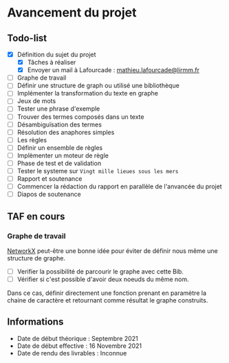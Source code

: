 # Avancement du projet

## Todo-list

- [x]  Définition du sujet du projet
    - [x]  Tâches à réaliser
    - [x]  Envoyer un mail à Lafourcade : [mathieu.lafourcade@lirmm.fr](mailto:mathieu.lafourcade@lirmm.fr)
- [ ]  Graphe de travail
  - [ ]  Définir une structure de graph ou utilisé une bibliothèque
  - [ ]  Implémenter la transformation du texte en graphe
- [ ]  Jeux de mots
  - [ ]  Tester une phrase d'exemple
  - [ ]  Trouver des termes composés dans un texte
  - [ ]  Désambiguïsation des termes
  - [ ]  Résolution des anaphores simples
- [ ]  Les règles
  - [ ]  Définir un ensemble de règles
  - [ ]  Implèmenter un moteur de règle
- [ ]  Phase de test et de validation
  - [ ]  Tester le systeme sur `Vingt mille lieues sous les mers`
- [ ]  Rapport et soutenance
  - [ ]  Commencer la rédaction du rapport en parallèle de l'anvancée du projet
  - [ ]  Diapos de soutenance

## TAF en cours

### Graphe de travail

[NetworkX](https://networkx.org/documentation/stable/tutorial.html) peut-être une bonne idée pour éviter de définir nous même une structure de graphe. 

- [ ] Verifier la possibilité de parcourir le graphe avec cette Bib.
- [ ] Vérifier si c'est possible d'avoir deux noeuds du même nom.

Dans ce cas, définir directement une fonction prenant en paramètre la chaine de caractère et retournant comme résultat le graphe construits.

## Informations

- Date de début théorique : Septembre 2021
- Date de début effective : 16 Novembre 2021
- Date de rendu des livrables : Inconnue

